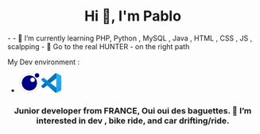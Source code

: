 <h1 align="center">Hi 👋, I'm Pablo </h1>
- 
- 🌱 I’m currently learning PHP, Python , MySQL , Java , HTML , CSS , JS , scalpping
- 💞️ Go to the real HUNTER
- on the right path

My Dev environment :
- <img src="https://raw.githubusercontent.com/devicons/devicon/master/icons/lua/lua-original.svg" alt="lua" width="40" height="40"/>    <img src="https://raw.githubusercontent.com/devicons/devicon/master/icons/vscode/vscode-original.svg" alt="VSCODE" width="40" height="40"/>

<h3 align="center">
    Junior developer from FRANCE, Oui oui des baguettes. 👀 I’m interested in dev , bike ride, and car drifting/ride.
</h3>
